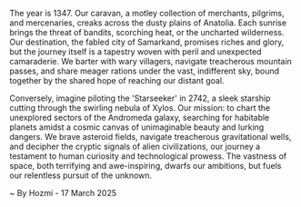 
The year is 1347.  Our caravan, a motley collection of merchants, pilgrims, and mercenaries, creaks across the dusty plains of Anatolia.  Each sunrise brings the threat of bandits, scorching heat, or the uncharted wilderness.  Our destination, the fabled city of Samarkand, promises riches and glory, but the journey itself is a tapestry woven with peril and unexpected camaraderie.  We barter with wary villagers, navigate treacherous mountain passes, and share meager rations under the vast, indifferent sky, bound together by the shared hope of reaching our distant goal.

Conversely, imagine piloting the 'Starseeker' in 2742, a sleek starship cutting through the swirling nebula of Xylos.  Our mission: to chart the unexplored sectors of the Andromeda galaxy, searching for habitable planets amidst a cosmic canvas of unimaginable beauty and lurking dangers.  We brave asteroid fields, navigate treacherous gravitational wells, and decipher the cryptic signals of alien civilizations, our journey a testament to human curiosity and technological prowess. The vastness of space, both terrifying and awe-inspiring, dwarfs our ambitions, but fuels our relentless pursuit of the unknown.

~ By Hozmi - 17 March 2025
